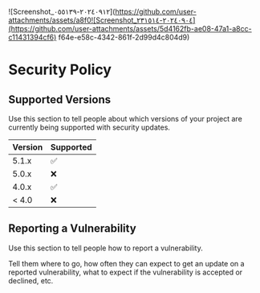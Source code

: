 ![Screenshot_٢٠٢٤٠٩١٢-٠٥٥١٣٩](https://github.com/user-attachments/assets/a8f0![Screenshot_٢٠٢٤٠٩٠٤-٢٣١٥١٤](https://github.com/user-attachments/assets/5d4162fb-ae08-47a1-a8cc-c11431394cf6)
f64e-e58c-4342-861f-2d99d4c804d9)
# Security Policy

## Supported Versions

Use this section to tell people about which versions of your project are
currently being supported with security updates.

| Version | Supported          |
| ------- | ------------------ |
| 5.1.x   | :white_check_mark: |
| 5.0.x   | :x:                |
| 4.0.x   | :white_check_mark: |
| < 4.0   | :x:                |

## Reporting a Vulnerability

Use this section to tell people how to report a vulnerability.

Tell them where to go, how often they can expect to get an update on a
reported vulnerability, what to expect if the vulnerability is accepted or
declined, etc.
